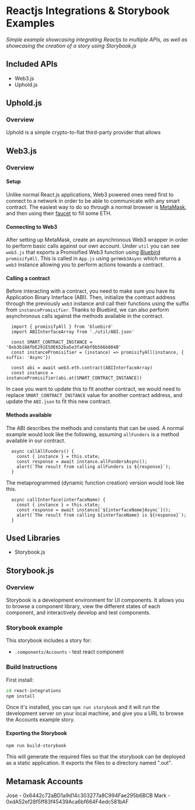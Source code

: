 # Reactjs Integrations & Storybook Examples

*Simple example showcasing integrating Reactjs to multiple APIs, as well as showcasing the creation of a story using Storybook.js*

## Included APIs

- Web3.js
- Uphold.js

## Uphold.js

### Overview

Uphold is a simple crypto-to-fiat third-party provider that allows 

## Web3.js

### Overview

#### Setup

Unlike normal React.js applications, Web3 powered ones need first to connect to a
network in order to be able to communicate with any smart contract. The easiest way
to do so through a normal browser is [MetaMask](https://metamask.io/), and then using
their [faucet](https://faucet.metamask.io) to fill some ETH.

#### Connecting to Web3

After setting up MetaMask, create an asynchronous Web3 wrapper in order to perform 
basic calls against our own account. Under `util` you can see `web3.js` that exports
a Promisified Web3 function using [Bluebird](http://bluebirdjs.com/docs/getting-started.html)
`promisifyAll`. This is called in `App.js` using `getWeb3Async` which returns a `web3`
instance allowing you to perform actions towards a contract.

#### Calling a contract

Before interacting with a contract, you need to make sure you have its Application Binary
Interface (ABI). Then, initialize the contract address through the previously `web3` instance
and call their functions using the suffix from `instancePromisifier`. Thanks to Bluebird,
we can also perform asynchronous calls against the methods available in the contract.

```
  import { promisifyAll } from 'bluebird'
  import ABIInterfaceArray from './util/ABI.json'
  
  const SMART_CONTRACT_INSTANCE = '0xb3b18AfbE291E50E652ba5e3faFAbf0b566b804B'
  const instancePromisifier = (instance) => promisifyAll(instance, { suffix: 'Async'})

  const abi = await web3.eth.contract(ABIInterfaceArray)
  const instance = instancePromisifier(abi.at(SMART_CONTRACT_INSTANCE))
```

In case you want to update this to fit another contract, we would need to replace 
`SMART_CONTRACT_INSTANCE` value for another contract address, and update the `ABI.json` to fit
this new contract.

#### Methods available

The ABI describes the methods and constants that can be used. A normal example
would look like the following, assuming `allFunders` is a method available in our
contract.

```
  async callAllFunders() {
    const { instance } = this.state;
    const response = await instance.allFundersAsync();
    alert(`The result from calling allFunders is ${response}`);
  }
```

The metaprogrammed (dynamic function creation) version would look like this.

```
  async callInterface(interfaceName) {
    const { instance } = this.state;
    const response = await instance[`${interfaceName}Async`]();
    alert(`The result from calling ${interfaceName} is ${response}`);
  }
```

## Used Libraries

- Storybook.js

## Storybook.js

### Overview

Storybook is a development environment for UI components. It allows you to browse a component library, view the different states of each component, and interactively develop and test components.

### Storybook example

This storybook includes a story for:

- `.components/Accounts` - test react component

### Build Instructions

First install:

```sh
cd react-integrations
npm install
```

Once it's installed, you can `npm run storybook` and it will run the development server on your local machine, and give you a URL to browse the Accounts example story.

#### Exporting the Storybook

```sh
npm run build-storybook
```

This will generate the required files so that the storybook can be deployed as a static application. It exports the files to a directory named ".out".

## Metamask Accounts

Jose - 0x6442c72aBD1a9d14c303277a8C994Fae295b6BCB
Mark - 0xdA52ef28f5ff83f45439Aca6bf664F4edc581bAF
